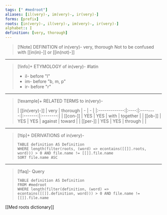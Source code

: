 ```yaml
---
tags: [" #medroot"]
aliases: [il(very)-, im(very)-, ir(very)-]
forms: [prefix]
roots: [in(very)-, il(very)-, im(very)-, ir(very)-]
alphabet:: I
definition: [very, thorough]
---
```

>[!Note] DEFINITION of in(very)-
>very, thorough
>Not to be confused with [[in(in)-]] or [[in(not)-]]
_____
>[!info]+ ETYMOLOGY of in(very)-
>#latin
>- il- before "l"
>- im- before "b, m, p"
>- ir- before "r"
_____
>[!example]+ RELATED TERMS to in(very)-
>
>| [[in(very)-]] | very | thorough |    -    |    -     |
|:-------------:|:----:|:--------:|:-------:|:--------:|
|   [[con-]]    | YES  |   YES    |  with   | together |
|    [[ob-]]    | YES  |   YES    | against |  toward  |
|   [[per-]]    | YES  |   YES    | through        |          |
_____
>[!tip]+ DERIVATIONS of in(very)-
>```dataview
>TABLE definition AS Definition 
>WHERE length(filter(roots, (word) => econtains([[]].roots, word))) > 0 AND file.name != [[]].file.name
>SORT file.name ASC
>```
___
>[!faq]- Query
>
>```dataview
>TABLE definition AS Definition
>FROM #medroot
>WHERE length(filter(definition, (word) => econtains([[]].definition, word))) > 0 AND file.name != [[]].file.name
>```

[[Med roots dictionary]]